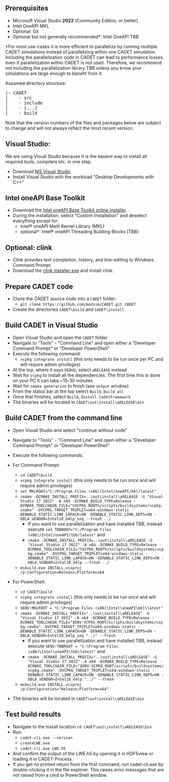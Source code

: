 ## Prerequisites

* Microsoft Visual Studio **2022** (Community Edition, or better)
* Intel OneAPI MKL
* Optional: Git
* Optional but not generally recommended*: Intel OneAPI TBB

*For most use-cases it is more efficient to parallelize by running multiple CADET simulations instead 
of parallelizing within one CADET simulation. Including the parallelization code in CADET can lead to performance
losses, even if parallelization within CADET is not used. 
Therefore, we recommend not including the parallelization library TBB 
unless you know your simulations are large enough to benefit from it.

Assumed directory structure:

<pre>
|- CADET
|    - src
|    - include
|    - [...]
|    - build
</pre>

Note that the version numbers of the files and packages below are subject to change and will not always reflect the most
recent version.


## Visual Studio:
We are using Visual Studio because it is the easiest way to install all required tools, compilers etc. in one step.

- Download [MS Visual Studio](https://visualstudio.microsoft.com/de/downloads/)
- Install Visual Studio with the workload "Desktop Developments with C++"

## Intel oneAPI Base Toolkit

- Download
  the [Intel oneAPI Base Toolkit online installer](https://www.intel.com/content/www/us/en/developer/tools/oneapi/base-toolkit-download.html?operatingsystem=window&distributions=webdownload&options=online).
- During the installation, select "Custom Installation" and deselect everything except for:
    - Intel® oneAPI Math Kernel Library (MKL)
    - optional*: Intel® oneAPI Threading Building Blocks (TBB)

## Optional:  clink

- Clink provides text completion, history, and line-editing to Windows Command Prompt
- Download the [clink installer exe](https://github.com/chrisant996/clink) and install clink.

## Prepare CADET code

- Clone the CADET source code into a `CADET` folder: 
  - `git clone https://github.com/modsim/CADET.git CADET`
- Create the directories `CADET\build` and `CADET\install`

## Build CADET in Visual Studio

- Open Visual Studio and open the `CADET` folder
- Navigate to "Tools" - "Command Line" and open either a "Developer Command Prompt" or "Developer PowerShell"
- Execute the following command:
    - `vcpkg integrate install` (this only needs to be run _once_ per PC and will require admin privileges)
- At the top, where it says `DEBUG`, select `aRELEASE` instead
- Wait for `vcpkg` to install all the dependencies. The first time this is done on your PC it can take ~15-30 minutes
- Wait for `cmake generation` to finish (see `output` window)
- From the status bar at the top select `Build`, `Build all`
- Once that finishes, select `Build`, `Install CadetFramework`
- The binaries will be located in `CADET\out\install\aRELEASE\bin`


## Build CADET from the command line

- Open Visual Studio and select "continue without code"
- Navigate to "Tools" - "Command Line" and open either a "Developer Command Prompt" or "Developer PowerShell"
- Execute the following commands:
- For Command Prompt:
    - `cd CADET\build`
    - `vcpkg integrate install` (this only needs to be run _once_ and will require admin privileges)
    - `set MKLROOT="C:/Program Files (x86)/Intel/oneAPI/mkl/latest"`
    - `cmake -DCMAKE_INSTALL_PREFIX=..\out\install\aRELEASE -G "Visual Studio 17 2022" -A x64 -DCMAKE_BUILD_TYPE=Release -DCMAKE_TOOLCHAIN_FILE="%VCPKG_ROOT%/scripts/buildsystems/vcpkg.cmake" -DVCPKG_TARGET_TRIPLET=x64-windows-static -DENABLE_STATIC_LINK_LAPACK=ON -DENABLE_STATIC_LINK_DEPS=ON -DBLA_VENDOR=Intel10_64lp_seq --fresh ../`
        - If you want to use parallelization and have installed TBB, instead
          execute `set TBBROOT="C:/Program Files (x86)/Intel/oneAPI/tbb/latest"` and
        - `cmake -DCMAKE_INSTALL_PREFIX=..\out\install\aRELEASE -G "Visual Studio 17 2022" -A x64 -DCMAKE_BUILD_TYPE=Release -DCMAKE_TOOLCHAIN_FILE="%VCPKG_ROOT%/scripts/buildsystems/vcpkg.cmake" -DVCPKG_TARGET_TRIPLET=x64-windows-static -DENABLE_STATIC_LINK_LAPACK=ON -DENABLE_STATIC_LINK_DEPS=ON -DBLA_VENDOR=Intel10_64lp --fresh ../`
    - `msbuild.exe INSTALL.vcxproj /p:Configuration=Release;Platform=x64`
  
- For PowerShell:
    - `cd CADET\build`
    - `vcpkg integrate install` (this only needs to be run _once_ and will require admin privileges)
    - `$ENV:MKLROOT = "C:\Program Files (x86)\Intel\oneAPI\mkl\latest"`
    - `cmake -DCMAKE_INSTALL_PREFIX="..\out\install\aRELEASE" -G "Visual Studio 17 2022" -A x64 -DCMAKE_BUILD_TYPE=Release -DCMAKE_TOOLCHAIN_FILE="$ENV:VCPKG_ROOT/scripts/buildsystems/vcpkg.cmake" -DVCPKG_TARGET_TRIPLET=x64-windows-static -DENABLE_STATIC_LINK_LAPACK=ON -DENABLE_STATIC_LINK_DEPS=ON -DBLA_VENDOR=Intel10_64lp_seq "../" --fresh`
      - If you want to use parallelization and have installed TBB, instead
           execute `$ENV:TBBROOT = "C:\Program Files (x86)\Intel\oneAPI\tbb\latest"`
      and 
      - `cmake -DCMAKE_INSTALL_PREFIX="..\out\install\aRELEASE" -G "Visual Studio 17 2022" -A x64 -DCMAKE_BUILD_TYPE=Release -DCMAKE_TOOLCHAIN_FILE="$ENV:VCPKG_ROOT/scripts/buildsystems/vcpkg.cmake" -DVCPKG_TARGET_TRIPLET=x64-windows-static -DENABLE_STATIC_LINK_LAPACK=ON -DENABLE_STATIC_LINK_DEPS=ON -DBLA_VENDOR=Intel10_64lp "../" --fresh`
    - `msbuild.exe INSTALL.vcxproj /p:Configuration="Release;Platform=x64"`
- The binaries will be located in `CADET\out\install\aRELEASE\bin`

## Test build results
- Navigate to the install location `cd CADET\out\install\aRELEASE\bin`
- Run:
  - `cadet-cli.exe --version`
  - `createLWE.exe`
  - `cadet-cli.exe LWE.h5`
- And confirm the output of the LWE.h5 by opening it in HDF5view or loading it in CADET-Process.
- If you get no printed return from the first command, run cadet-cli.exe by double-clicking it in the file explorer.
This raises error messages that are not raised from a cmd or PowerShell window.